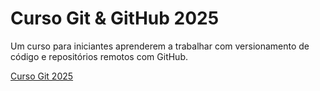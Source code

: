 # Curso Git & GitHub 2025

Um curso para iniciantes aprenderem a trabalhar com versionamento de código e repositórios remotos com GitHub.

[Curso Git 2025](https://youtube.com/@teomewhy)